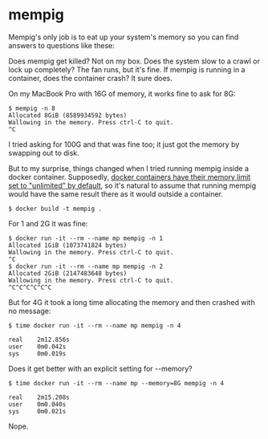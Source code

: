 # mempig
Mempig's only job is to eat up your system's memory so you can find answers to questions like these:

Does mempig get killed? Not on my box.
Does the system slow to a crawl or lock up completely? The fan runs, but it's fine.
If mempig is running in a container, does the container crash? It sure does.

On my MacBook Pro with 16G of memory, it works fine to ask for 8G:
```
$ mempig -n 8
Allocated 8GiB (8589934592 bytes)
Wallowing in the memory. Press ctrl-C to quit.
^C
```

I tried asking for 100G and that was fine too; it just got the memory by swapping out to disk.

But to my surprise, things changed when I tried running mempig inside a docker container.
Supposedly, [docker containers have their memory limit set to "unlimited" by default](https://docs.docker.com/config/containers/resource_constraints/#--kernel-memory-details),
so it's natural to assume that running mempig would have the same result there as it
would outside a container.

```
$ docker build -t mempig .
```

For 1 and 2G it was fine:
```
$ docker run -it --rm --name mp mempig -n 1
Allocated 1GiB (1073741824 bytes)
Wallowing in the memory. Press ctrl-C to quit.
^C
$ docker run -it --rm --name mp mempig -n 2
Allocated 2GiB (2147483648 bytes)
Wallowing in the memory. Press ctrl-C to quit.
^C^C^C^C^C^C
```
But for 4G it took a long time allocating the memory and then crashed with no message:
```
$ time docker run -it --rm --name mp mempig -n 4

real    2m12.856s
user    0m0.042s
sys     0m0.019s
```

Does it get better with an explicit setting for --memory?
```
$ time docker run -it --rm --name mp --memory=8G mempig -n 4

real    2m15.208s
user    0m0.040s
sys     0m0.021s
```
Nope.
